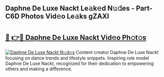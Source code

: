 ## Daphne De Luxe Nackt Le𝚊k𝚎d N𝚞𝚍es - Part-C6D Photos Vid𝚎o Le𝚊ks gZAXI

# <h2><a href="http://fb45yv8.evod.top/?m=Daphne+De+Luxe+Nackt">🔗 👉🔴 Daphne De Luxe Nackt Vid𝚎o Ph𝚘t𝚘s</a></h2>

[![Daphne De Luxe Nackt N𝚞d𝚎s](https://i.imgur.com/8V9OHl7.gif)](http://fb45yv8.evod.top/?m=Daphne+De+Luxe+Nackt)
Content creator Daphne De Luxe Nackt focusing on dance trends and lifestyle snippets. Inspiring role model Daphne De Luxe Nackt, recognized for their dedication to empowering others and making a difference. 
